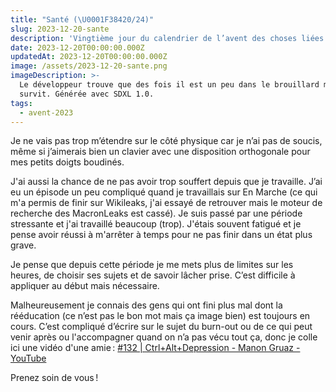 ```yaml
---
title: "Santé (\U0001F38420/24)"
slug: 2023-12-20-sante
description: 'Vingtième jour du calendrier de l’avent des choses liées au boulot : la santé.'
date: 2023-12-20T00:00:00.000Z
updatedAt: 2023-12-20T00:00:00.000Z
image: /assets/2023-12-20-sante.png
imageDescription: >-
  Le développeur trouve que des fois il est un peu dans le brouillard mais il
  survit. Générée avec SDXL 1.0.
tags:
  - avent-2023
---
```


Je ne vais pas trop m’étendre sur le côté physique car je n’ai pas de soucis, même si j’aimerais bien un clavier avec une disposition orthogonale pour mes petits doigts boudinés.

J'ai aussi la chance de ne pas avoir trop souffert depuis que je travaille. J’ai eu un épisode un peu compliqué quand je travaillais sur En Marche (ce qui m'a permis de finir sur Wikileaks, j'ai essayé de retrouver mais le moteur de recherche des MacronLeaks est cassé). Je suis passé par une période stressante et j'ai travaillé beaucoup (trop). J'étais souvent fatigué et je pense avoir réussi à m'arrêter à temps pour ne pas finir dans un état plus grave.

Je pense que depuis cette période je me mets plus de limites sur les heures, de choisir ses sujets et de savoir lâcher prise. C’est difficile à appliquer au début mais nécessaire.

Malheureusement je connais des gens qui ont fini plus mal dont la rééducation (ce n’est pas le bon mot mais ça image bien) est toujours en cours. C’est compliqué d’écrire sur le sujet du burn-out ou de ce qui peut venir après ou l'accompagner quand on n’a pas vécu tout ça, donc je colle ici une vidéo d'une amie : [#132 | Ctrl+Alt+Depression - Manon Gruaz - YouTube](https://www.youtube.com/watch?v=woG5v_NYEik)

Prenez soin de vous !
